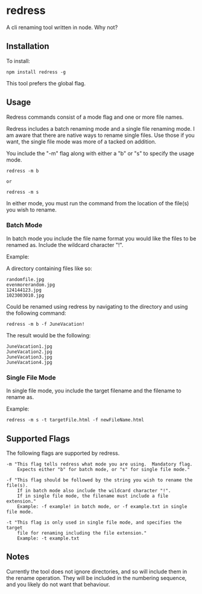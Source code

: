 # redress

A cli renaming tool written in node.  Why not?

## Installation

To install:
```
npm install redress -g
```
This tool prefers the global flag.

## Usage 

Redress commands consist of a mode flag and one or more file names.

Redress includes a batch renaming mode and a single file renaming mode.  I am aware 
that there are native ways to rename single files.  Use those if you want, 
the single file mode was more of a tacked on addition.

You include the "-m" flag along with either a "b" or "s" to specify the usage mode.
```
redress -m b

or 

redress -m s
```

In either mode, you must run the command from the location of the file(s) you wish to rename.

### Batch Mode

In batch mode you include the file name format you would like the files to be renamed as.  Include the wildcard character "!".

Example:

A directory containing files like so:
```
randomfile.jpg
evenmorerandom.jpg
124144123.jpg
1023003010.jpg
```
Could be renamed using redress by navigating to the directory and using the following command:
```
redress -m b -f JuneVacation!
```
The result would be the following:
```
JuneVacation1.jpg
JuneVacation2.jpg
JuneVacation3.jpg
JuneVacation4.jpg
```

### Single File Mode

In single file mode, you include the target filename and the filename to rename as.

Example:

```
redress -m s -t targetFile.html -f newFileName.html
```

## Supported Flags

The following flags are supported by redress.

```
-m "This flag tells redress what mode you are using.  Mandatory flag.  
    Expects either "b" for batch mode, or "s" for single file mode."

-f "This flag should be followed by the string you wish to rename the file(s).  
    If in batch mode also include the wildcard character "!".  
    If in single file mode, the filename must include a file extension."
    Example: -f example! in batch mode, or -f example.txt in single file mode.

-t "This flag is only used in single file mode, and specifies the target 
    file for renaming including the file extension."
    Example: -t example.txt
```

## Notes

Currently the tool does not ignore directories, and so will include them in the
rename operation.  They will be included in the numbering sequence, and you 
likely do not want that behaviour.  